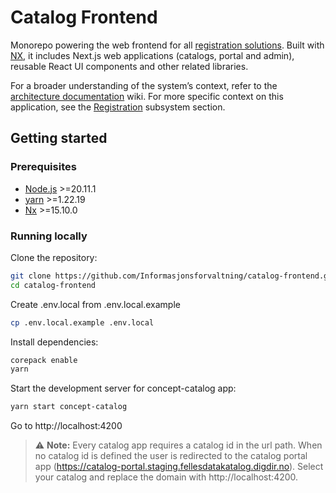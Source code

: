 # Catalog Frontend

Monorepo powering the web frontend for all [registration solutions](https://catalog-portal.fellesdatakatalog.digdir.no/). Built with [NX](https://nx.dev/), it includes Next.js web applications (catalogs, portal and admin), reusable React UI components and other related libraries.

For a broader understanding of the system’s context, refer to the [architecture documentation](https://github.com/Informasjonsforvaltning/architecture-documentation) wiki. For more specific
context on this application, see the [Registration](https://github.com/Informasjonsforvaltning/architecture-documentation/wiki/Architecture-documentation#registration) subsystem section.

## Getting started

### Prerequisites
- [Node.js](https://nodejs.org/en/download/) >=20.11.1
- [yarn](https://yarnpkg.com/getting-started/install) >=1.22.19
- [Nx](https://nx.dev/getting-started/installation) >=15.10.0

### Running locally

Clone the repository:

```bash
git clone https://github.com/Informasjonsforvaltning/catalog-frontend.git --recurse-submodules
cd catalog-frontend
```

Create .env.local from .env.local.example

```bash
cp .env.local.example .env.local
```

Install dependencies:

```bash
corepack enable
yarn
```

Start the development server for concept-catalog app:

```bash
yarn start concept-catalog
```

Go to http://localhost:4200

> ⚠️ **Note:**
Every catalog app requires a catalog id in the url path. When no catalog id is defined the user is redirected to
the catalog portal app (https://catalog-portal.staging.fellesdatakatalog.digdir.no). Select your catalog and replace the domain
with http://localhost:4200.
